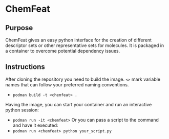 # ChemFeat

## Purpose
ChemFeat gives an easy python interface for the creation of different descriptor sets or other representative sets for molecules. It is packaged in a container to overcome potential dependency issues.

## Instructions
After cloning the repository you need to build the image. `<>` mark variable names that can follow your preferred naming conventions.
- `podman build -t <chemfeat> .`

Having the image, you can start your container and run an interactive python session:
- `podman run -it <chemfeat>`
Or you can pass a script to the command and have it executed:
- `podman run <chemfeat> python your_script.py`
